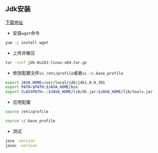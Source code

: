 ## Jdk安装

[下载地址](https://www.oracle.com/java/technologies/javase/javase-jdk8-downloads.html)

* 安装`wget`命令

```bash
yum -y install wget
```

* 上传并解压

```bash
tar -zxvf jdk-8u161-linux-x64.tar.gz
```

* 修改配置文件`vi /etc/profile`或者`vi ~/.base_profile`

```bash
export JAVA_HOME=/usr/local/jdk/jdk1.8.0_301
export PATH=$PATH:$JAVA_HOME/bin
export CLASSPATH=.:$JAVA_HOME/lib/dt.jar:$JAVA_HOME/lib/tools.jar
```

* 应用配置

```bash
source /etc/profile

source ~/.base_profile
```

* 测试

```bash
java -version
javac -version
```